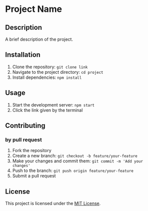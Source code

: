 # Project Name

## Description
A brief description of the project.

## Installation
1. Clone the repository: `git clone link`
2. Navigate to the project directory: `cd project`
3. Install dependencies: `npm install`

## Usage
1. Start the development server: `npm start`
2. Click the link given by the terminal

## Contributing

### by pull request

1. Fork the repository
2. Create a new branch: `git checkout -b feature/your-feature`
3. Make your changes and commit them: `git commit -m 'Add your changes'`
4. Push to the branch: `git push origin feature/your-feature`
5. Submit a pull request

## License
This project is licensed under the [MIT License](https://opensource.org/licenses/MIT).